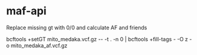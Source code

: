 # maf-api

Replace missing gt with 0/0 and calculate AF and friends

bcftools  +setGT mito_medaka.vcf.gz --  -t . -n 0 | bcftools +fill-tags  - -O z -o mito_medaka_af.vcf.gz 